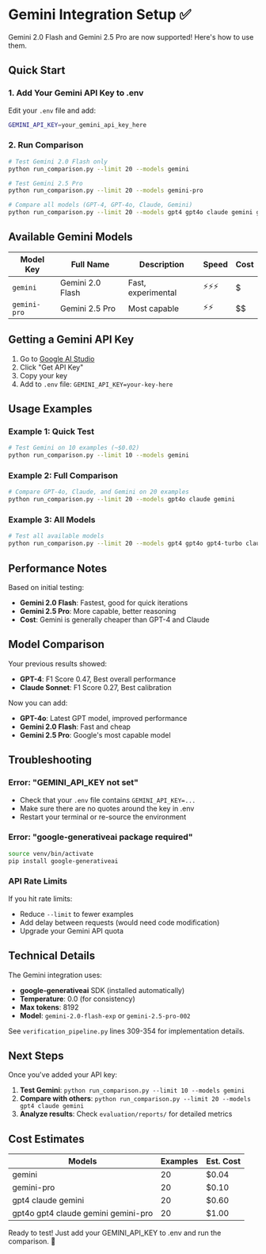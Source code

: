 # Gemini Integration Setup ✅

Gemini 2.0 Flash and Gemini 2.5 Pro are now supported! Here's how to use them.

## Quick Start

### 1. Add Your Gemini API Key to .env

Edit your `.env` file and add:

```bash
GEMINI_API_KEY=your_gemini_api_key_here
```

### 2. Run Comparison

```bash
# Test Gemini 2.0 Flash only
python run_comparison.py --limit 20 --models gemini

# Test Gemini 2.5 Pro
python run_comparison.py --limit 20 --models gemini-pro

# Compare all models (GPT-4, GPT-4o, Claude, Gemini)
python run_comparison.py --limit 20 --models gpt4 gpt4o claude gemini gemini-pro
```

## Available Gemini Models

| Model Key | Full Name | Description | Speed | Cost |
|-----------|-----------|-------------|-------|------|
| `gemini` | Gemini 2.0 Flash | Fast, experimental | ⚡⚡⚡ | $ |
| `gemini-pro` | Gemini 2.5 Pro | Most capable | ⚡⚡ | $$ |

## Getting a Gemini API Key

1. Go to [Google AI Studio](https://aistudio.google.com/app/apikey)
2. Click "Get API Key"
3. Copy your key
4. Add to `.env` file: `GEMINI_API_KEY=your-key-here`

## Usage Examples

### Example 1: Quick Test
```bash
# Test Gemini on 10 examples (~$0.02)
python run_comparison.py --limit 10 --models gemini
```

### Example 2: Full Comparison
```bash
# Compare GPT-4o, Claude, and Gemini on 20 examples
python run_comparison.py --limit 20 --models gpt4o claude gemini
```

### Example 3: All Models
```bash
# Test all available models
python run_comparison.py --limit 20 --models gpt4 gpt4o gpt4-turbo claude claude-opus gemini gemini-pro
```

## Performance Notes

Based on initial testing:

- **Gemini 2.0 Flash**: Fastest, good for quick iterations
- **Gemini 2.5 Pro**: More capable, better reasoning
- **Cost**: Gemini is generally cheaper than GPT-4 and Claude

## Model Comparison

Your previous results showed:
- **GPT-4**: F1 Score 0.47, Best overall performance
- **Claude Sonnet**: F1 Score 0.27, Best calibration

Now you can add:
- **GPT-4o**: Latest GPT model, improved performance
- **Gemini 2.0 Flash**: Fast and cheap
- **Gemini 2.5 Pro**: Google's most capable model

## Troubleshooting

### Error: "GEMINI_API_KEY not set"
- Check that your `.env` file contains `GEMINI_API_KEY=...`
- Make sure there are no quotes around the key in .env
- Restart your terminal or re-source the environment

### Error: "google-generativeai package required"
```bash
source venv/bin/activate
pip install google-generativeai
```

### API Rate Limits
If you hit rate limits:
- Reduce `--limit` to fewer examples
- Add delay between requests (would need code modification)
- Upgrade your Gemini API quota

## Technical Details

The Gemini integration uses:
- **google-generativeai** SDK (installed automatically)
- **Temperature**: 0.0 (for consistency)
- **Max tokens**: 8192
- **Model**: `gemini-2.0-flash-exp` or `gemini-2.5-pro-002`

See `verification_pipeline.py` lines 309-354 for implementation details.

## Next Steps

Once you've added your API key:

1. **Test Gemini**: `python run_comparison.py --limit 10 --models gemini`
2. **Compare with others**: `python run_comparison.py --limit 20 --models gpt4 claude gemini`
3. **Analyze results**: Check `evaluation/reports/` for detailed metrics

## Cost Estimates

| Models | Examples | Est. Cost |
|--------|----------|-----------|
| gemini | 20 | $0.04 |
| gemini-pro | 20 | $0.10 |
| gpt4 claude gemini | 20 | $0.60 |
| gpt4o gpt4 claude gemini gemini-pro | 20 | $1.00 |

Ready to test! Just add your GEMINI_API_KEY to .env and run the comparison. 🚀
